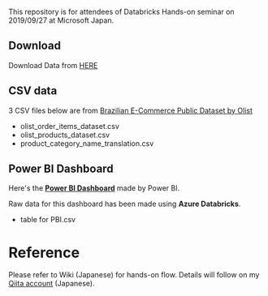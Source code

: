This repository is for attendees of Databricks Hands-on seminar on 2019/09/27 at Microsoft Japan.

## Download
Download Data from [HERE](https://github.com/catetin/Databricks_Handson_Seminar/archive/master.zip)

## CSV data
3 CSV files below are from [Brazilian E-Commerce Public Dataset by Olist](https://www.kaggle.com/olistbr/brazilian-ecommerce)

- olist_order_items_dataset.csv
- olist_products_dataset.csv
- product_category_name_translation.csv

## Power BI Dashboard
Here's the [**Power BI Dashboard**](https://app.powerbi.com/view?r=eyJrIjoiOGFmOTM5NDEtNTZkMi00MmYxLWFmZDAtYzgzNWYxNjFlN2FlIiwidCI6IjYxNTc5NTU5LWNiM2EtNGZmYy1hOTVmLTkwNzYzMmJhNDRlOCJ9) made by Power BI.

Raw data for this dashboard has been made using **Azure Databricks**.

- table for PBI.csv


# Reference
Please refer to Wiki (Japanese) for hands-on flow.
Details will follow on my [Qiita account](https://qiita.com/Catetin0310) (Japanese).


